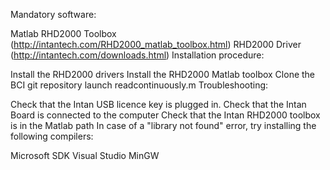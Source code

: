 Mandatory software:

Matlab
RHD2000 Toolbox (http://intantech.com/RHD2000_matlab_toolbox.html)
RHD2000 Driver (http://intantech.com/downloads.html)
Installation procedure:

Install the RHD2000 drivers
Install the RHD2000 Matlab toolbox
Clone the BCI git repository
launch readcontinuously.m
Troubleshooting:

Check that the Intan USB licence key is plugged in.
Check that the Intan Board is connected to the computer
Check that the Intan RHD2000 toolbox is in the Matlab path
In case of a "library not found" error, try installing the following compilers:

Microsoft SDK
Visual Studio
MinGW